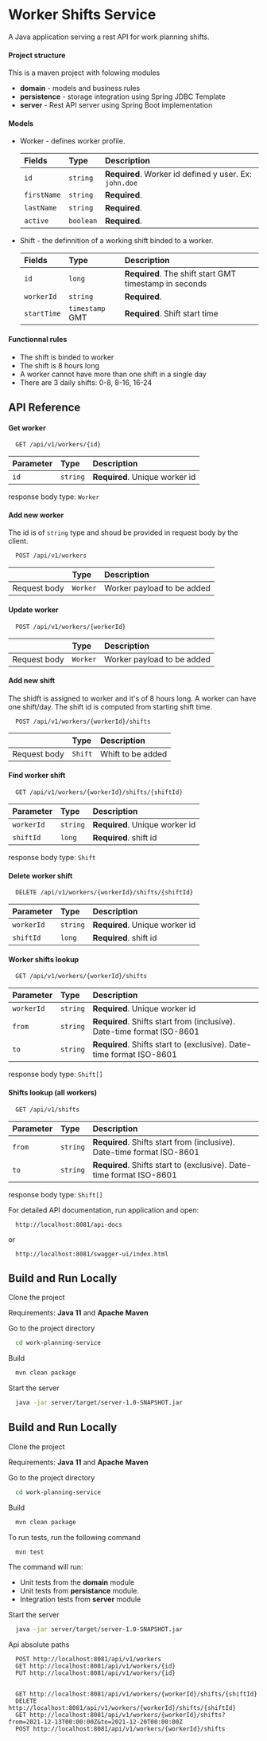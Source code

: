 
# Worker Shifts Service

A Java application serving a rest API for work planning shifts.

#### Project structure
This is a maven project with folowing modules
* **domain** - models and business rules
* **persistence** - storage integration using Spring JDBC Template
* **server** - Rest API server using Spring Boot implementation

#### Models
* Worker - defines worker profile.

  | Fields | Type     | Description                |
  | :-------- | :------- | :------------------------- |
  | `id`      | `string` | **Required**. Worker id defined y user. Ex: `john.doe` |
  | `firstName`      | `string` | **Required**.  |
  | `lastName`      | `string` | **Required**. |
  | `active`      | `boolean` | **Required**. |

* Shift - the definnition of a working shift binded to a worker.

  | Fields | Type     | Description                |
  | :-------- | :------- | :------------------------- |
  | `id`      | `long` | **Required**. The shift start GMT timestamp in seconds |
  | `workerId`      | `string` | **Required**.  |
  | `startTime`      | `timestamp` GMT | **Required**.  Shift start time|

#### Functionnal rules

* The shift is binded to worker
* The shift is 8 hours long
* A worker cannot have more than one shift in a single day
* There are 3 daily shifts: 0-8, 8-16, 16-24

## API Reference

#### Get worker

```http
  GET /api/v1/workers/{id}
```

| Parameter | Type     | Description                |
| :-------- | :------- | :------------------------- |
| `id`      | `string` | **Required**. Unique worker id |

response body type: `Worker`

#### Add new worker
The id is of `string` type and shoud be provided in request body by the client.
```http
  POST /api/v1/workers
```

|              | Type     | Description                       |
| :--------    | :------- | :-------------------------------- |
| Request body | `Worker` | Worker payload to be added |

#### Update worker

```http
  POST /api/v1/workers/{workerId}
```

|              | Type     | Description                       |
| :--------    | :------- | :-------------------------------- |
| Request body | `Worker` | Worker payload to be added |


#### Add new shift
The shidft is assigned to worker and it's of 8 hours long. A worker can have one shift/day.
The shift id is computed from starting shift time.
```http
  POST /api/v1/workers/{workerId}/shifts
```

|              | Type     | Description                       |
| :--------    | :------- | :-------------------------------- |
| Request body | `Shift`  | Whift to be added |


#### Find worker shift

```http
  GET /api/v1/workers/{workerId}/shifts/{shiftId}
```

| Parameter | Type     | Description                |
| :-------- | :------- | :------------------------- |
| `workerId`      | `string` | **Required**. Unique worker id |
| `shiftId`      | `long` | **Required**. shift id |

response body type: `Shift`

#### Delete worker shift

```http
  DELETE /api/v1/workers/{workerId}/shifts/{shiftId}
```

| Parameter | Type     | Description                |
| :-------- | :------- | :------------------------- |
| `workerId`      | `string` | **Required**. Unique worker id |
| `shiftId`      | `long` | **Required**. shift id |

#### Worker shifts lookup

```http
  GET /api/v1/workers/{workerId}/shifts
```

| Parameter | Type     | Description                |
| :-------- | :------- | :------------------------- |
| `workerId`      | `string` | **Required**. Unique worker id |
| `from`      | `string` | **Required**. Shifts start from (inclusive). Date-time format ISO-8601|
| `to`      | `string` | **Required**. Shifts start to (exclusive). Date-time format ISO-8601|

response body type: `Shift[]`

#### Shifts lookup (all workers)

```http
  GET /api/v1/shifts
```

| Parameter | Type     | Description                |
| :-------- | :------- | :------------------------- |
| `from`      | `string` | **Required**. Shifts start from (inclusive). Date-time format ISO-8601|
| `to`      | `string` | **Required**. Shifts start to (exclusive). Date-time format ISO-8601|

response body type: `Shift[]`

For detailed API documentation, run application and open:
```http
  http://localhost:8081/api-docs
```
or
```http
  http://localhost:8081/swagger-ui/index.html
```



## Build and Run Locally

Clone the project

Requirements: **Java 11** and **Apache Maven**


Go to the project directory

```bash
  cd work-planning-service
```

Build

```bash
  mvn clean package
```

Start the server

```bash
  java -jar server/target/server-1.0-SNAPSHOT.jar
```

## Build and Run Locally

Clone the project

Requirements: **Java 11** and **Apache Maven**


Go to the project directory

```bash
  cd work-planning-service
```

Build

```bash
  mvn clean package
```

To run tests, run the following command

```bash
  mvn test
```
The command will run:

* Unit tests from the **domain** module
* Unit tests from **persistance** module.
* Integration tests from **server** module


Start the server

```bash
  java -jar server/target/server-1.0-SNAPSHOT.jar
```

Api absolute paths

```http
  POST http://localhost:8081/api/v1/workers
  GET http://localhost:8081/api/v1/workers/{id}
  PUT http://localhost:8081/api/v1/workers/{id}
```
```http
  
  GET http://localhost:8081/api/v1/workers/{workerId}/shifts/{shiftId}
  DELETE http://localhost:8081/api/v1/workers/{workerId}/shifts/{shiftId}
  GET http://localhost:8081/api/v1/workers/{workerId}/shifts?from=2021-12-13T00:00:00Z&to=2021-12-20T00:00:00Z
  POST http://localhost:8081/api/v1/workers/{workerId}/shifts
```


